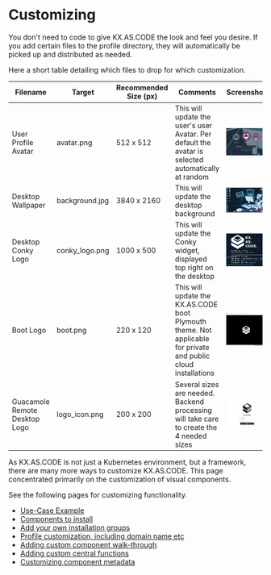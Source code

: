 # Customizing

You don't need to code to give KX.AS.CODE the look and feel you desire. If you add certain files to the profile directory, they will automatically be picked up and distributed as needed.

Here a short table detailing which files to drop for which customization.

| Filename | Target | Recommended Size (px) | Comments | Screenshot |
| ---- | ---- | ---- | ---- | ---- |
| User Profile Avatar | avatar.png | 512 x 512 | This will update the user's user Avatar. Per default the avatar is selected automatically at random | ![](../../assets//images/customization_avatar.png) |
| Desktop Wallpaper | background.jpg | 3840 x 2160 | This will update the desktop background | ![](../../assets/images/kx.as.code_desktop.png) |
| Desktop Conky Logo | conky_logo.png | 1000 x 500 | This will update the Conky widget, displayed top right on the desktop | ![](../../assets/images/customization_conky_logo.png) |
| Boot Logo | boot.png | 220 x 120 | This will update the KX.AS.CODE boot Plymouth theme. Not applicable for private and public cloud installations | ![](../../assets/images/customization_boot_screen.png) |
| Guacamole Remote Desktop Logo | logo_icon.png | 200 x 200 | Several sizes are needed. Backend processing will take care to create the 4 needed sizes | ![](../../assets/images/customization_guacamole.png) |

As KX.AS.CODE is not just a Kubernetes environment, but a framework, there are many more ways to customize KX.AS.CODE.
This page concentrated primarily on the customization of visual components.

See the following pages for customizing functionality.

- [Use-Case Example](../../Overview/Use-Case-Example/)
- [Components to install](../../Overview/Application-Library/)
- [Add your own installation groups](../../Deployment/Provisioning-Templates/)
- [Profile customization, including domain name etc](../../Deployment/Configuration-Options/)
- [Adding custom component walk-through](../../Development/Adding-a-Solution/)
- [Adding custom central functions](../../Development/Central-Functions/)
- [Customizing component metadata](../../Development/Solution-Metadata/)